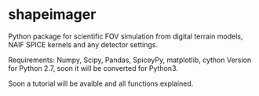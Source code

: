 # shapeimager
Python package for scientific FOV simulation from digital terrain models, NAIF SPICE kernels and any detector settings.

Requirements: Numpy, Scipy, Pandas, SpiceyPy, matplotlib, cython
Version for Python 2.7, soon it will be converted for Python3.

Soon a tutorial will be avaible and all functions explained.

